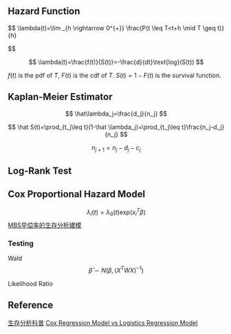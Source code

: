 ## Hazard Function
$$
\lambda(t)=\lim _{h \rightarrow 0^{+}} \frac{P(t \leq T<t+h \mid T \geq t)}{h}

$$

$$
\lambda(t)=\frac{f(t)}{S(t)}=-\frac{d}{dt}\text{log}(S(t))
$$

$f(t)$ is the pdf of $T$, $F(t)$ is the cdf of $T$. $S(t)=1-F(t)$ is the survival function.

## Kaplan-Meier Estimator

$$
\hat\lambda_j=\frac{d_j}{n_j}
$$

$$
\hat S(t)=\prod_{t_j\leq t}(1-\hat \lambda_j)=\prod_{t_j\leq t}\frac{n_j-d_j}{n_j}
$$

$$
n_{j+1}=n_j-d_j-c_j
$$

## Log-Rank Test

## Cox Proportional Hazard Model
$$
\lambda_i(t)=\lambda_0(t)\text{exp}(x_i^T\beta)
$$
[MBS早偿率的生存分析建模](MBS%20Modelling.md#生存分析建模)

### Testing
Wald
$$
\hat\beta\sim N(\beta,(X^TWX)^{-1})
$$

Likelihood Ratio

## Reference

[生存分析科普](https://zhuanlan.zhihu.com/c_1189624821506506752)
[Cox Regression Model vs Logistics Regression Model](http://courses.washington.edu/b513/Spring%202010/Discussion/Discussion10.pdf)



